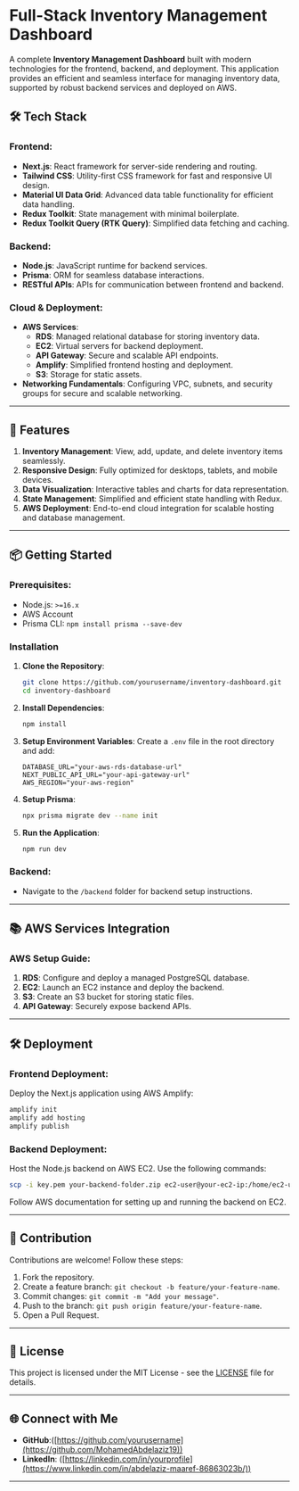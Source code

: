 
# Full-Stack Inventory Management Dashboard

A complete **Inventory Management Dashboard** built with modern technologies for the frontend, backend, and deployment. This application provides an efficient and seamless interface for managing inventory data, supported by robust backend services and deployed on AWS.

## 🛠️ Tech Stack

### Frontend:
- **Next.js**: React framework for server-side rendering and routing.
- **Tailwind CSS**: Utility-first CSS framework for fast and responsive UI design.
- **Material UI Data Grid**: Advanced data table functionality for efficient data handling.
- **Redux Toolkit**: State management with minimal boilerplate.
- **Redux Toolkit Query (RTK Query)**: Simplified data fetching and caching.

### Backend:
- **Node.js**: JavaScript runtime for backend services.
- **Prisma**: ORM for seamless database interactions.
- **RESTful APIs**: APIs for communication between frontend and backend.

### Cloud & Deployment:
- **AWS Services**:
  - **RDS**: Managed relational database for storing inventory data.
  - **EC2**: Virtual servers for backend deployment.
  - **API Gateway**: Secure and scalable API endpoints.
  - **Amplify**: Simplified frontend hosting and deployment.
  - **S3**: Storage for static assets.
- **Networking Fundamentals**: Configuring VPC, subnets, and security groups for secure and scalable networking.

---

## 🚀 Features

1. **Inventory Management**: View, add, update, and delete inventory items seamlessly.
2. **Responsive Design**: Fully optimized for desktops, tablets, and mobile devices.
3. **Data Visualization**: Interactive tables and charts for data representation.
4. **State Management**: Simplified and efficient state handling with Redux.
5. **AWS Deployment**: End-to-end cloud integration for scalable hosting and database management.

---

## 📦 Getting Started

### Prerequisites:
- Node.js: `>=16.x`
- AWS Account
- Prisma CLI: `npm install prisma --save-dev`

### Installation

1. **Clone the Repository**:
   ```bash
   git clone https://github.com/yourusername/inventory-dashboard.git
   cd inventory-dashboard
   ```

2. **Install Dependencies**:
   ```bash
   npm install
   ```

3. **Setup Environment Variables**:
   Create a `.env` file in the root directory and add:
   ```env
   DATABASE_URL="your-aws-rds-database-url"
   NEXT_PUBLIC_API_URL="your-api-gateway-url"
   AWS_REGION="your-aws-region"
   ```

4. **Setup Prisma**:
   ```bash
   npx prisma migrate dev --name init
   ```

5. **Run the Application**:
   ```bash
   npm run dev
   ```

### Backend:
- Navigate to the `/backend` folder for backend setup instructions.

---

## 📚 AWS Services Integration

### AWS Setup Guide:
1. **RDS**: Configure and deploy a managed PostgreSQL database.
2. **EC2**: Launch an EC2 instance and deploy the backend.
3. **S3**: Create an S3 bucket for storing static files.
4. **API Gateway**: Securely expose backend APIs.

---

## 🛠️ Deployment

### Frontend Deployment:
Deploy the Next.js application using AWS Amplify:
```bash
amplify init
amplify add hosting
amplify publish
```

### Backend Deployment:
Host the Node.js backend on AWS EC2. Use the following commands:
```bash
scp -i key.pem your-backend-folder.zip ec2-user@your-ec2-ip:/home/ec2-user
```
Follow AWS documentation for setting up and running the backend on EC2.

---

## 🤝 Contribution

Contributions are welcome! Follow these steps:
1. Fork the repository.
2. Create a feature branch: `git checkout -b feature/your-feature-name`.
3. Commit changes: `git commit -m "Add your message"`.
4. Push to the branch: `git push origin feature/your-feature-name`.
5. Open a Pull Request.

---

## 📜 License

This project is licensed under the MIT License - see the [LICENSE](LICENSE) file for details.

---

## 🌐 Connect with Me

- **GitHub**:([https://github.com/yourusername](https://github.com/MohamedAbdelaziz19))
- **LinkedIn**: ([https://linkedin.com/in/yourprofile](https://www.linkedin.com/in/abdelaziz-maaref-86863023b/))


---
